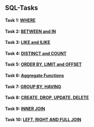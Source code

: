 ## SQL-Tasks
#### Task 1: [WHERE](https://github.com/muatr/SQL-Tasks/blob/main/Task1.md)

#### Task 2: [BETWEEN and IN](https://github.com/muatr/SQL-Tasks/blob/main/Task2.md)

#### Task 3: [LIKE and ILIKE](https://github.com/muatr/SQL-Tasks/blob/main/Task3.md)

#### Task 4: [DISTINCT and COUNT](https://github.com/muatr/SQL-Tasks/blob/main/Task4.md)

#### Task 5: [ORDER BY, LIMIT and OFFSET](https://github.com/muatr/SQL-Tasks/blob/main/Task5.md)

#### Task 6: [Aggregate Functions](https://github.com/muatr/SQL-Tasks/blob/main/Task6.md)

#### Task 7: [GROUP BY, HAVING](https://github.com/muatr/SQL-Tasks/blob/main/Task7.md)

#### Task 8: [CREATE, DROP, UPDATE, DELETE](https://github.com/muatr/SQL-Tasks/blob/main/Task8.md)

#### Task 9: [INNER JOIN](https://github.com/muatr/SQL-Tasks/blob/main/Task9.md)

#### Task 10: [LEFT, RIGHT AND FULL JOIN](https://github.com/muatr/SQL-Tasks/blob/main/Task10.md)
